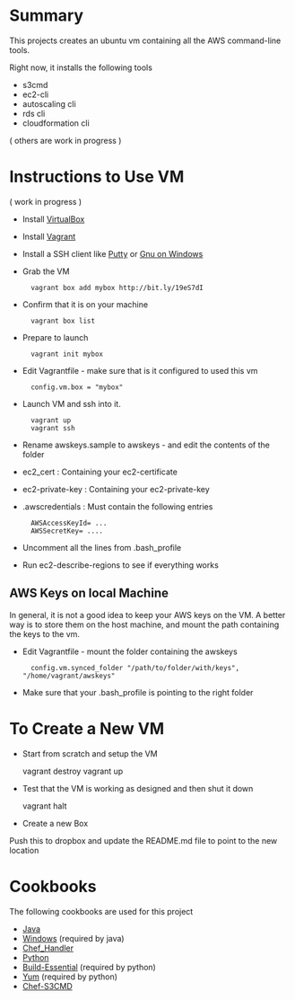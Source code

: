 
Summary
=======

This projects creates an ubuntu vm containing all the AWS command-line tools. 

Right now, it installs the following tools

* s3cmd
* ec2-cli
* autoscaling cli 
* rds cli
* cloudformation cli

( others are work in progress )


Instructions to Use VM
======================

( work in progress )

* Install [VirtualBox](http://www.virtualbox.org)
* Install [Vagrant](http://www.vagrantup.com)
* Install a SSH client like [Putty](http://www.putty.org) or [Gnu on Windows](https://github.com/bmatzelle/gow/downloads)
* Grab the VM

		vagrant box add mybox http://bit.ly/19eS7dI

* Confirm that it is on your machine

		vagrant box list

* Prepare to launch 
       
		vagrant init mybox

* Edit Vagrantfile - make sure that is it configured to used this vm 

      	config.vm.box = "mybox"

* Launch VM and ssh into it. 

		vagrant up
		vagrant ssh

* Rename awskeys.sample to awskeys - and edit the contents of the folder
* ec2_cert : Containing your ec2-certificate
* ec2-private-key : Containing your ec2-private-key
* .awscredentials : Must contain the following entries

		AWSAccessKeyId= ...
		AWSSecretKey= ....

* Uncomment all the lines from .bash_profile
* Run ec2-describe-regions to see if everything works

AWS Keys on local Machine
--------------------------

In general, it is not a good idea to keep your AWS keys on the VM. A better way is to store them
on the host machine, and mount the path containing the keys to the vm.

* Edit Vagrantfile - mount the folder containing the awskeys

		config.vm.synced_folder "/path/to/folder/with/keys", "/home/vagrant/awskeys"

* Make sure that your .bash_profile is pointing to the right folder


To Create a New VM
==================

* Start from scratch and setup the VM

	vagrant destroy
	vagrant up

* Test that the VM is working as designed and then shut it down

	vagrant halt

* Create a new Box


Push this to dropbox and update the README.md file to point to the new location


Cookbooks
=========

The following cookbooks are used for this project

* [Java](http://community.opscode.com/cookbooks/java)
* [Windows](http://community.opscode.com/cookbooks/windows) (required by java)
* [Chef_Handler](http://community.opscode.com/cookbooks/chef_handler)
* [Python](http://github.com/opscode-cookbooks/python)
* [Build-Essential](http://community.opscode.com/cookbooks/build-essential) (required by python)
* [Yum](http://github.com/opscode-cookbooks/yum) (required by python)
* [Chef-S3CMD](http://community.opscode.com/cookbooks/s3cmd-master)